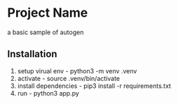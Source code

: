 # Project Name

a basic sample of autogen

## Installation

1) setup virual env - python3 -m venv .venv
2) activate - source .venv/bin/activate
3) install dependencies - pip3 install -r requirements.txt
4) run - python3 app.py
